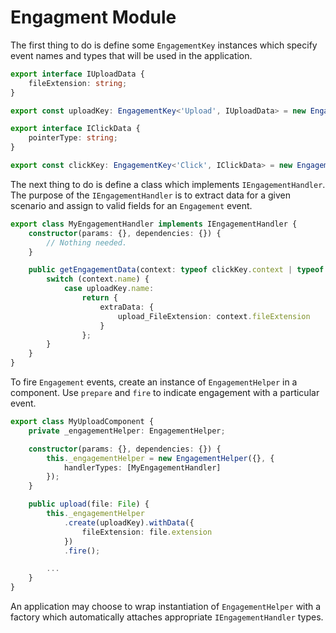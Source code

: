 
# Engagment Module

The first thing to do is define some `EngagementKey` instances which specify event names and types that will be used in the application.

``` typescript
export interface IUploadData {
    fileExtension: string;
}

export const uploadKey: EngagementKey<'Upload', IUploadData> = new EngagementKey<'Click', IUploadData>('Upload', EngagementType.intent);

export interface IClickData {
    pointerType: string;
}

export const clickKey: EngagementKey<'Click', IClickData> = new EngagementKey<'Click', IClickData>('Click', EngagementType.event);
```

The next thing to do is define a class which implements `IEngagementHandler`.
The purpose of the `IEngagementHandler` is to extract data for a given scenario and assign to valid fields for an `Engagement` event.

``` typescript
export class MyEngagementHandler implements IEngagementHandler {
    constructor(params: {}, dependencies: {}) {
        // Nothing needed.
    }

    public getEngagementData(context: typeof clickKey.context | typeof uploadKey.context) {
        switch (context.name) {
            case uploadKey.name:
                return {
                    extraData: {
                        upload_FileExtension: context.fileExtension
                    }
                };
        }
    }
}
```

To fire `Engagement` events, create an instance of `EngagementHelper` in a component.
Use `prepare` and `fire` to indicate engagement with a particular event.

``` typescript
export class MyUploadComponent {
    private _engagementHelper: EngagementHelper;

    constructor(params: {}, dependencies: {}) {
        this._engagementHelper = new EngagementHelper({}, {
            handlerTypes: [MyEngagementHandler]
        });
    }

    public upload(file: File) {
        this._engagementHelper
            .create(uploadKey).withData({
                fileExtension: file.extension
            })
            .fire();

        ...
    }
}
```

An application may choose to wrap instantiation of `EngagementHelper` with a factory which automatically attaches appropriate
`IEngagementHandler` types.

